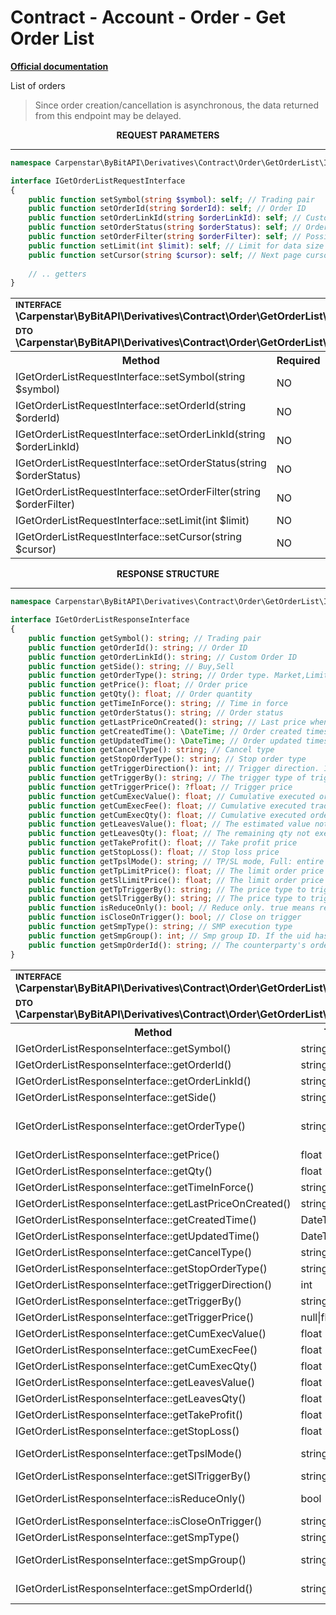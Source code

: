 # Contract - Account - Order - Get Order List
<b>[Official documentation](https://bybit-exchange.github.io/docs/derivatives/contract/order-list)</b>
<p>List of orders</p>

> Since order creation/cancellation is asynchronous, the data returned from this endpoint may be delayed.

<p align="center" width="100%"><b>REQUEST PARAMETERS</b></p>

---

```php
namespace Carpenstar\ByBitAPI\Derivatives\Contract\Order\GetOrderList\Interfaces;

interface IGetOrderListRequestInterface
{
    public function setSymbol(string $symbol): self; // Trading pair
    public function setOrderId(string $orderId): self; // Order ID
    public function setOrderLinkId(string $orderLinkId): self; // Custom order ID
    public function setOrderStatus(string $orderStatus): self; // Order status. Return all status orders if not passed
    public function setOrderFilter(string $orderFilter): self; // Possible values: Order: active order, StopOrder: conditional order
    public function setLimit(int $limit): self; // Limit for data size per page. [1, 50]. Default: 20
    public function setCursor(string $cursor): self; // Next page cursor
    
    // .. getters
}
```

<table style="width: 100%">
  <tr>
    <td colspan="3" style="text-align: left">
        <sup><b>INTERFACE</b></sup> <br />
        <b>\Carpenstar\ByBitAPI\Derivatives\Contract\Order\GetOrderList\Interfaces\IGetOrderListRequestInterface::class</b>
    </td>
  </tr>
  <tr>
    <td colspan="3" style="text-align: left">
        <sup><b>DTO</b></sup> <br />
        <b>\Carpenstar\ByBitAPI\Derivatives\Contract\Order\GetOrderList\Request\GetOrderListRequest::class</b>
    </td>
  </tr>
  <tr>
    <th style="width: 45%; text-align: center">Method</th>
    <th style="width: 5%; text-align: center">Required</th>
    <th style="width: 50%; text-align: center">Description</th>
  </tr>
  <tr>
    <td>IGetOrderListRequestInterface::setSymbol(string $symbol)</td>
    <td>NO</td>
    <td> Trading pair </td>
  </tr>
  <tr>
    <td>IGetOrderListRequestInterface::setOrderId(string $orderId)</td>
    <td>NO</td>
    <td>order ID</td>
  </tr>
  <tr>
    <td>IGetOrderListRequestInterface::setOrderLinkId(string $orderLinkId)</td>
    <td>NO</td>
    <td>Custom order ID</td>
  </tr>
  <tr>
    <td>IGetOrderListRequestInterface::setOrderStatus(string $orderStatus)</td>
    <td>NO</td>
    <td>Order status. Return all status orders if not passed</td>
  </tr>
  <tr>
    <td>IGetOrderListRequestInterface::setOrderFilter(string $orderFilter)</td>
    <td>NO</td>
    <td>Possible values: <b>Order</b>: active order, <b>StopOrder</b>: conditional order</td>
  </tr>
  <tr>
    <td>IGetOrderListRequestInterface::setLimit(int $limit)</td>
    <td>NO</td>
    <td>Limit for data size per page. [1, 50]. Default: 20</td>
  </tr>
  <tr>
    <td>IGetOrderListRequestInterface::setCursor(string $cursor)</td>
    <td>NO</td>
    <td>Next page cursor</td>
  </tr>
</table>

<p align="center" width="100%"><b>RESPONSE STRUCTURE</b></p>

---

```php
namespace Carpenstar\ByBitAPI\Derivatives\Contract\Order\GetOrderList\Interfaces;

interface IGetOrderListResponseInterface
{
    public function getSymbol(): string; // Trading pair
    public function getOrderId(): string; // Order ID
    public function getOrderLinkId(): string; // Custom Order ID
    public function getSide(): string; // Buy,Sell
    public function getOrderType(): string; // Order type. Market,Limit. For TP/SL order, it means the order type after triggered
    public function getPrice(): float; // Order price
    public function getQty(): float; // Order quantity
    public function getTimeInForce(): string; // Time in force
    public function getOrderStatus(): string; // Order status
    public function getLastPriceOnCreated(): string; // Last price when place the order
    public function getCreatedTime(): \DateTime; // Order created timestamp
    public function getUpdatedTime(): \DateTime; // Order updated timestamp
    public function getCancelType(): string; // Cancel type
    public function getStopOrderType(): string; // Stop order type
    public function getTriggerDirection(): int; // Trigger direction. 1: rise, 2: fall
    public function getTriggerBy(): string; // The trigger type of trigger price
    public function getTriggerPrice(): ?float; // Trigger price
    public function getCumExecValue(): float; // Cumulative executed order value
    public function getCumExecFee(): float; // Cumulative executed trading fee
    public function getCumExecQty(): float; // Cumulative executed order qty
    public function getLeavesValue(): float; // The estimated value not executed
    public function getLeavesQty(): float; // The remaining qty not executed
    public function getTakeProfit(): float; // Take profit price
    public function getStopLoss(): float; // Stop loss price
    public function getTpslMode(): string; // TP/SL mode, Full: entire position for TP/SL. Partial: partial position tp/sl
    public function getTpLimitPrice(): float; // The limit order price when take profit price is triggered
    public function getSlLimitPrice(): float; // The limit order price when stop loss price is triggered
    public function getTpTriggerBy(): string; // The price type to trigger take profit
    public function getSlTriggerBy(): string; // The price type to trigger stop loss
    public function isReduceOnly(): bool; // Reduce only. true means reduce position size
    public function isCloseOnTrigger(): bool; // Close on trigger
    public function getSmpType(): string; // SMP execution type
    public function getSmpGroup(): int; // Smp group ID. If the uid has no group, it is 0 by default
    public function getSmpOrderId(): string; // The counterparty's orderID which triggers this SMP execution
}
```
<table style="width: 100%">
  <tr>
    <td colspan="3">
        <sup><b>INTERFACE</b></sup> <br />
        <b>\Carpenstar\ByBitAPI\Derivatives\Contract\Order\GetOrderList\Interfaces\IGetOrderListResponseInterface::class</b>
    </td>
  </tr>
  <tr>
    <td colspan="3">
        <sup><b>DTO</b></sup> <br />
        <b>\Carpenstar\ByBitAPI\Derivatives\Contract\Order\GetOrderList\Response\GetOrderListResponse::class</b>
    </td>
  </tr>
  <tr>
    <th style="width: 20%; text-align: center">Method</th>
    <th style="width: 20%; text-align: center">Type</th>
    <th style="width: 60%; text-align: center">Description</th>
  </tr>
  <tr>
    <td>IGetOrderListResponseInterface::getSymbol()</td>
    <td>string</td>
    <td>Trading pair</td>
  </tr>
  <tr>
    <td>IGetOrderListResponseInterface::getOrderId()</td>
    <td>string</td>
    <td>Order ID</td>
  </tr>
  <tr>
    <td>IGetOrderListResponseInterface::getOrderLinkId()</td>
    <td>string</td>
    <td>Custom Order ID</td>
  </tr>
  <tr>
    <td>IGetOrderListResponseInterface::getSide()</td>
    <td>string</td>
    <td>
        Buy,Sell
    </td>
  </tr>
  <tr>
    <td>IGetOrderListResponseInterface::getOrderType()</td>
    <td>string</td>
    <td>
        Order type. Market,Limit. For TP/SL order, it means the order type after triggered
    </td>
  </tr>
  <tr>
    <td>IGetOrderListResponseInterface::getPrice()</td>
    <td>float</td>
    <td>
        Order price
    </td>
  </tr>
  <tr>
    <td>IGetOrderListResponseInterface::getQty()</td>
    <td>float</td>
    <td>
        Order quantity
    </td>
  </tr>
  <tr>
    <td>IGetOrderListResponseInterface::getTimeInForce()</td>
    <td>string</td>
    <td>
        Time in force
    </td>
  </tr>
  <tr>
    <td>IGetOrderListResponseInterface::getLastPriceOnCreated()</td>
    <td>string</td>
    <td>
        Last price when place the order
    </td>
  </tr>
  <tr>
    <td>IGetOrderListResponseInterface::getCreatedTime()</td>
    <td>DateTime</td>
    <td>
        Order created timestamp (ms)
    </td>
  </tr>
  <tr>
    <td>IGetOrderListResponseInterface::getUpdatedTime()</td>
    <td>DateTime</td>
    <td>
        Order updated timestamp (ms)
    </td>
  </tr>
  <tr>
    <td>IGetOrderListResponseInterface::getCancelType()</td>
    <td>string</td>
    <td>
        Cancel type
    </td>
  </tr>
  <tr>
    <td>IGetOrderListResponseInterface::getStopOrderType()</td>
    <td>string</td>
    <td>
        Stop order type
    </td>
  </tr>
  <tr>
    <td>IGetOrderListResponseInterface::getTriggerDirection()</td>
    <td>int</td>
    <td>
        Trigger direction. 1: rise, 2: fall
    </td>
  </tr>
  <tr>
    <td>IGetOrderListResponseInterface::getTriggerBy()</td>
    <td>string</td>
    <td>
        The trigger type of trigger price
    </td>
  </tr>
  <tr>
    <td>IGetOrderListResponseInterface::getTriggerPrice()</td>
    <td>null|float</td>
    <td>
        Trigger price
    </td>
  </tr>
  <tr>
    <td>IGetOrderListResponseInterface::getCumExecValue()</td>
    <td>float</td>
    <td>
        Cumulative executed order value
    </td>
  </tr>
  <tr>
    <td>IGetOrderListResponseInterface::getCumExecFee()</td>
    <td>float</td>
    <td>
        Cumulative executed trading fee
    </td>
  </tr>
  <tr>
    <td>IGetOrderListResponseInterface::getCumExecQty()</td>
    <td>float</td>
    <td>
        Cumulative executed order qty
    </td>
  </tr>
  <tr>
    <td>IGetOrderListResponseInterface::getLeavesValue()</td>
    <td>float</td>
    <td>
        The estimated value not executed
    </td>
  </tr>
  <tr>
    <td>IGetOrderListResponseInterface::getLeavesQty()</td>
    <td>float</td>
    <td>
        The remaining qty not executed
    </td>
  </tr>
  <tr>
    <td>IGetOrderListResponseInterface::getTakeProfit()</td>
    <td>float</td>
    <td>
        Take profit price
    </td>
  </tr>
  <tr>
    <td>IGetOrderListResponseInterface::getStopLoss()</td>
    <td>float</td>
    <td>
        Stop loss price
    </td>
  </tr>
  <tr>
    <td>IGetOrderListResponseInterface::getTpslMode()</td>
    <td>string</td>
    <td>
        TP/SL mode, Full: entire position for TP/SL. Partial: partial position tp/sl
    </td>
  </tr>
  <tr>
    <td>IGetOrderListResponseInterface::getSlTriggerBy()</td>
    <td>string</td>
    <td>
        The price type to trigger stop loss
    </td>
  </tr>
  <tr>
    <td>IGetOrderListResponseInterface::isReduceOnly()</td>
    <td>bool</td>
    <td>
        Reduce only. true means reduce position size
    </td>
  </tr>
  <tr>
    <td>IGetOrderListResponseInterface::isCloseOnTrigger()</td>
    <td>string</td>
    <td>
        Close on trigger
    </td>
  </tr>
  <tr>
    <td>IGetOrderListResponseInterface::getSmpType()</td>
    <td>string</td>
    <td>
        SMP execution type
    </td>
  </tr>
  <tr>
    <td>IGetOrderListResponseInterface::getSmpGroup()</td>
    <td>string</td>
    <td>
        Smp group ID. If the uid has no group, it is 0 by default
    </td>
  </tr>
  <tr>
    <td>IGetOrderListResponseInterface::getSmpOrderId()</td>
    <td>string</td>
    <td>
        The counterparty's orderID which triggers this SMP execution
    </td>
  </tr>
</table>